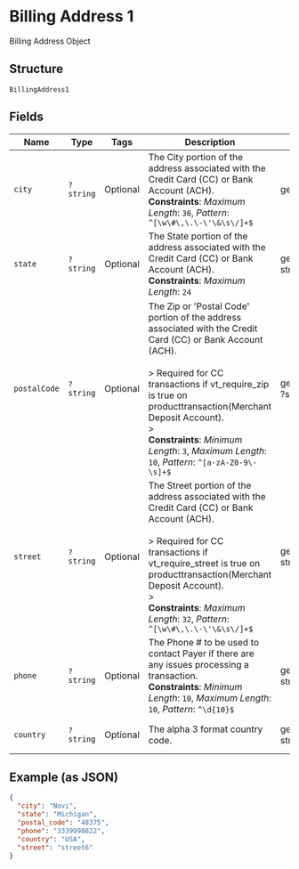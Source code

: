 
# Billing Address 1

Billing Address Object

## Structure

`BillingAddress1`

## Fields

| Name | Type | Tags | Description | Getter | Setter |
|  --- | --- | --- | --- | --- | --- |
| `city` | `?string` | Optional | The City portion of the address associated with the Credit Card (CC) or Bank Account (ACH).<br>**Constraints**: *Maximum Length*: `36`, *Pattern*: `^[\w\#\,\.\-\'\&\s\/]+$` | getCity(): ?string | setCity(?string city): void |
| `state` | `?string` | Optional | The State portion of the address associated with the Credit Card (CC) or Bank Account (ACH).<br>**Constraints**: *Maximum Length*: `24` | getState(): ?string | setState(?string state): void |
| `postalCode` | `?string` | Optional | The Zip or 'Postal Code' portion of the address associated with the Credit Card (CC) or Bank Account (ACH).<br><br>> Required for CC transactions if vt_require_zip is true on producttransaction(Merchant Deposit Account).<br>> <br>**Constraints**: *Minimum Length*: `3`, *Maximum Length*: `10`, *Pattern*: `^[a-zA-Z0-9\-\s]+$` | getPostalCode(): ?string | setPostalCode(?string postalCode): void |
| `street` | `?string` | Optional | The Street portion of the address associated with the Credit Card (CC) or Bank Account (ACH).<br><br>> Required for CC transactions if vt_require_street is true on producttransaction(Merchant Deposit Account).<br>> <br>**Constraints**: *Maximum Length*: `32`, *Pattern*: `^[\w\#\,\.\-\'\&\s\/]+$` | getStreet(): ?string | setStreet(?string street): void |
| `phone` | `?string` | Optional | The Phone # to be used to contact Payer if there are any issues processing a transaction.<br>**Constraints**: *Minimum Length*: `10`, *Maximum Length*: `10`, *Pattern*: `^\d{10}$` | getPhone(): ?string | setPhone(?string phone): void |
| `country` | `?string` | Optional | The alpha 3 format country code. | getCountry(): ?string | setCountry(?string country): void |

## Example (as JSON)

```json
{
  "city": "Novi",
  "state": "Michigan",
  "postal_code": "48375",
  "phone": "3339998822",
  "country": "USA",
  "street": "street6"
}
```

